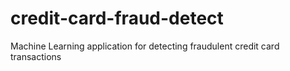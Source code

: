# credit-card-fraud-detect
Machine Learning application for detecting fraudulent credit card transactions
